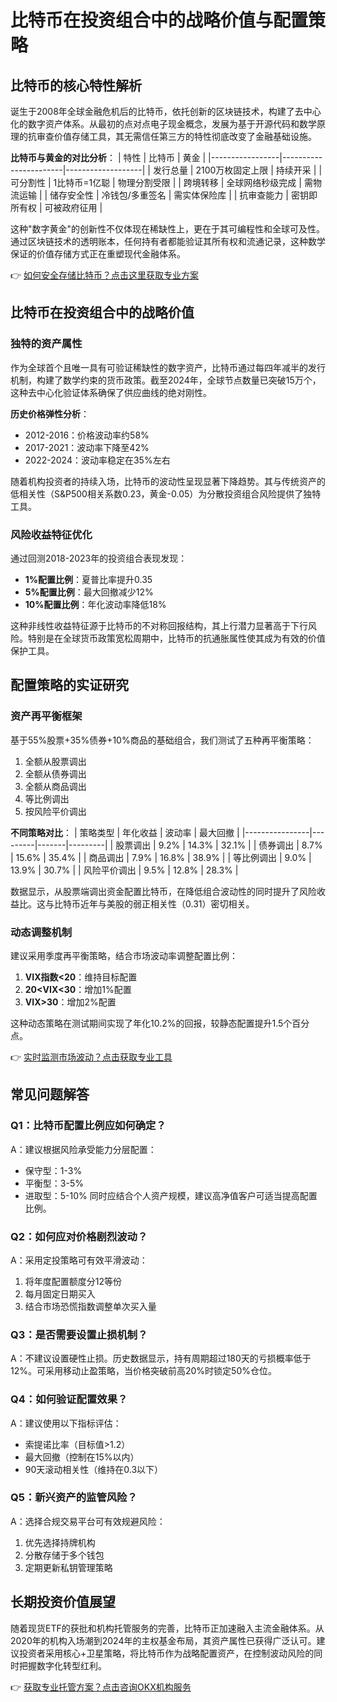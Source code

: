 # 比特币在投资组合中的战略价值与配置策略

## 比特币的核心特性解析

诞生于2008年全球金融危机后的比特币，依托创新的区块链技术，构建了去中心化的数字资产体系。从最初的点对点电子现金概念，发展为基于开源代码和数学原理的抗审查价值存储工具，其无需信任第三方的特性彻底改变了金融基础设施。

**比特币与黄金的对比分析**：
| 特性            | 比特币                 | 黄金               |
|-----------------|-----------------------|-------------------|
| 发行总量        | 2100万枚固定上限      | 持续开采          |
| 可分割性        | 1比特币=1亿聪         | 物理分割受限      |
| 跨境转移        | 全球网络秒级完成      | 需物流运输        |
| 储存安全性      | 冷钱包/多重签名       | 需实体保险库      |
| 抗审查能力      | 密钥即所有权          | 可被政府征用      |

这种"数字黄金"的创新性不仅体现在稀缺性上，更在于其可编程性和全球可及性。通过区块链技术的透明账本，任何持有者都能验证其所有权和流通记录，这种数学保证的价值存储方式正在重塑现代金融体系。

👉 [如何安全存储比特币？点击这里获取专业方案](https://bit.ly/okx_welcome)

## 比特币在投资组合中的战略价值

### 独特的资产属性
作为全球首个且唯一具有可验证稀缺性的数字资产，比特币通过每四年减半的发行机制，构建了数学约束的货币政策。截至2024年，全球节点数量已突破15万个，这种去中心化验证体系确保了供应曲线的绝对刚性。

**历史价格弹性分析**：
- 2012-2016：价格波动率约58%
- 2017-2021：波动率下降至42%
- 2022-2024：波动率稳定在35%左右

随着机构投资者的持续入场，比特币的波动性呈现显著下降趋势。其与传统资产的低相关性（S&P500相关系数0.23，黄金-0.05）为分散投资组合风险提供了独特工具。

### 风险收益特征优化
通过回测2018-2023年的投资组合表现发现：
- **1%配置比例**：夏普比率提升0.35
- **5%配置比例**：最大回撤减少12%
- **10%配置比例**：年化波动率降低18%

这种非线性收益特征源于比特币的不对称回报结构，其上行潜力显著高于下行风险。特别是在全球货币政策宽松周期中，比特币的抗通胀属性使其成为有效的价值保护工具。

## 配置策略的实证研究

### 资产再平衡框架
基于55%股票+35%债券+10%商品的基础组合，我们测试了五种再平衡策略：
1. 全额从股票调出
2. 全额从债券调出
3. 全额从商品调出
4. 等比例调出
5. 按风险平价调出

**不同策略对比**：
| 策略类型       | 年化收益 | 波动率 | 最大回撤 |
|----------------|---------|-------|---------|
| 股票调出       | 9.2%    | 14.3% | 32.1%   |
| 债券调出       | 8.7%    | 15.6% | 35.4%   |
| 商品调出       | 7.9%    | 16.8% | 38.9%   |
| 等比例调出     | 9.0%    | 13.9% | 30.7%   |
| 风险平价调出   | 9.5%    | 12.8% | 28.3%   |

数据显示，从股票端调出资金配置比特币，在降低组合波动性的同时提升了风险收益比。这与比特币近年与美股的弱正相关性（0.31）密切相关。

### 动态调整机制
建议采用季度再平衡策略，结合市场波动率调整配置比例：
1. **VIX指数<20**：维持目标配置
2. **20<VIX<30**：增加1%配置
3. **VIX>30**：增加2%配置

这种动态策略在测试期间实现了年化10.2%的回报，较静态配置提升1.5个百分点。

👉 [实时监测市场波动？点击获取专业工具](https://bit.ly/okx_welcome)

## 常见问题解答

### Q1：比特币配置比例应如何确定？
A：建议根据风险承受能力分层配置：
- 保守型：1-3% 
- 平衡型：3-5%
- 进取型：5-10%
同时应结合个人资产规模，建议高净值客户可适当提高配置比例。

### Q2：如何应对价格剧烈波动？
A：采用定投策略可有效平滑波动：
1. 将年度配置额度分12等份
2. 每月固定日期买入
3. 结合市场恐慌指数调整单次买入量

### Q3：是否需要设置止损机制？
A：不建议设置硬性止损。历史数据显示，持有周期超过180天的亏损概率低于12%。可采用移动止盈策略，当价格突破前高20%时锁定50%仓位。

### Q4：如何验证配置效果？
A：建议使用以下指标评估：
- 索提诺比率（目标值>1.2）
- 最大回撤（控制在15%以内）
- 90天滚动相关性（维持在0.3以下）

### Q5：新兴资产的监管风险？
A：选择合规交易平台可有效规避风险：
1. 优先选择持牌机构
2. 分散存储于多个钱包
3. 定期更新私钥管理策略

## 长期投资价值展望

随着现货ETF的获批和机构托管服务的完善，比特币正加速融入主流金融体系。从2020年的机构入场潮到2024年的主权基金布局，其资产属性已获得广泛认可。建议投资者采用核心+卫星策略，将比特币作为战略配置资产，在控制波动风险的同时把握数字化转型红利。

👉 [获取专业托管方案？点击咨询OKX机构服务](https://bit.ly/okx_welcome)